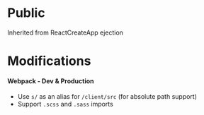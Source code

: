 # Public
Inherited from ReactCreateApp ejection

# Modifications
#### Webpack - Dev & Production
- Use `s/` as an alias for `/client/src` (for absolute path support)
- Support `.scss` and `.sass` imports